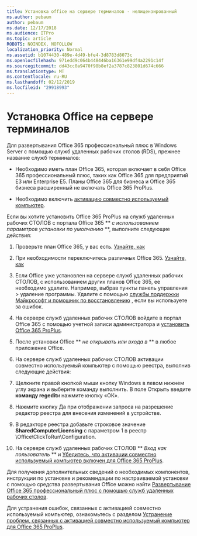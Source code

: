 ```yaml
---
title: Установка office на сервере терминалов - нелицензированный
ms.author: pebaum
author: pebaum
ms.date: 12/17/2018
ms.audience: ITPro
ms.topic: article
ROBOTS: NOINDEX, NOFOLLOW
localization_priority: Normal
ms.assetid: b1074430-489e-4d49-bfe4-3d8783d8073c
ms.openlocfilehash: 971edd9c064b448446ba16361e99df4a2291c14f
ms.sourcegitcommit: dd43cc0a9470f98b8ef2a3787c823801d674c666
ms.translationtype: MT
ms.contentlocale: ru-RU
ms.lasthandoff: 02/12/2019
ms.locfileid: "29918993"
---
```

# <a name="installing-office-on-a-terminal-server"></a>Установка Office на сервере терминалов

Для развертывания Office 365 профессиональный плюс в Windows Server с помощью служб удаленных рабочих столов (RDS), прежнее название служб терминалов:
  
- Необходимо иметь план Office 365, которая включает в себя Office 365 профессиональный плюс, таких как Office 365 для предприятий E3 или Enterprise E5. Планы Office 365 для бизнеса и Office 365 бизнеса расширенный не включать Office 365 ProPlus.
    
- Необходимо включить [активацию совместно используемый компьютер](https://docs.microsoft.com/DeployOffice/overview-of-shared-computer-activation-for-office-365-proplus).
    
Если вы хотите установить Office 365 ProPlus на служб удаленных рабочих СТОЛОВ с портала Office 365 ** *с использованием параметров установки по умолчанию* **, выполните следующие действия: 
  
1. Проверьте план Office 365, у вас есть. [Узнайте, как](https://docs.microsoft.com/office365/admin/admin-overview/what-subscription-do-i-have)
    
2. При необходимости переключитесь различных Office 365. [Узнайте, как](https://docs.microsoft.com/office365/admin/subscriptions-and-billing/switch-to-a-different-plan)
    
3. Если Office уже установлен на сервере служб удаленных рабочих СТОЛОВ, с использованием других планов Office 365, ее необходимо удалите. Например, выбрав пункты панель управления \> удаление программы. Удалите с помощью [службы поддержки Майкрософт и помощник по восстановлению](https://aka.ms/SARA-OfficeUninstall-Alchemy) , если вы используете за ошибок. 
    
4. На сервере служб удаленных рабочих СТОЛОВ войдите в портал Office 365 с помощью учетной записи администратора и [установить Office 365 ProPlus](https://portal.office.com/OLS/MySoftware.aspx).
    
5. После установки Office ** *не открывать или входа в* ** в любое приложение Office. 
    
6. На сервере служб удаленных рабочих СТОЛОВ активации совместно используемый компьютер с помощью реестра, выполнив следующие действия:
    
1. Щелкните правой кнопкой мыши кнопку Windows в левом нижнем углу экрана и выберите команду выполнить. В поле Открыть введите **команду regedit**и нажмите кнопку «ОК». 
    
2. Нажмите кнопку Да при отображении запроса на разрешение редактор реестра для внесения изменений в устройстве.
    
3. В редакторе реестра добавьте строковое значение **SharedComputerLicensing** с параметром 1 в реестр \Office\ClickToRun\Configuration. 
    
7. На сервере служб удаленных рабочих СТОЛОВ ** *Вход как пользователь* ** и [Убедитесь, что активации совместно используемый компьютер включен для Office 365 ProPlus](https://docs.microsoft.com/DeployOffice/troubleshoot-issues-with-shared-computer-activation-for-office-365-proplus#verify-that-activation-for-office-365-proplus-succeeded).
    
Для получения дополнительных сведений о необходимых компонентов, инструкции по установке и рекомендации по настраиваемой установки с помощью средства развертывания Office можно найти [Развертывание Office 365 профессиональный плюс с помощью служб удаленных рабочих столов](https://docs.microsoft.com/DeployOffice/deploy-office-365-proplus-by-using-remote-desktop-services).
  
Для устранения ошибок, связанных с активацией совместно используемый компьютер, ознакомьтесь с разделом [Устранение проблем, связанных с активацией совместно используемый компьютер для Office 365 ProPlus](https://docs.microsoft.com/DeployOffice/troubleshoot-issues-with-shared-computer-activation-for-office-365-proplus).
  

